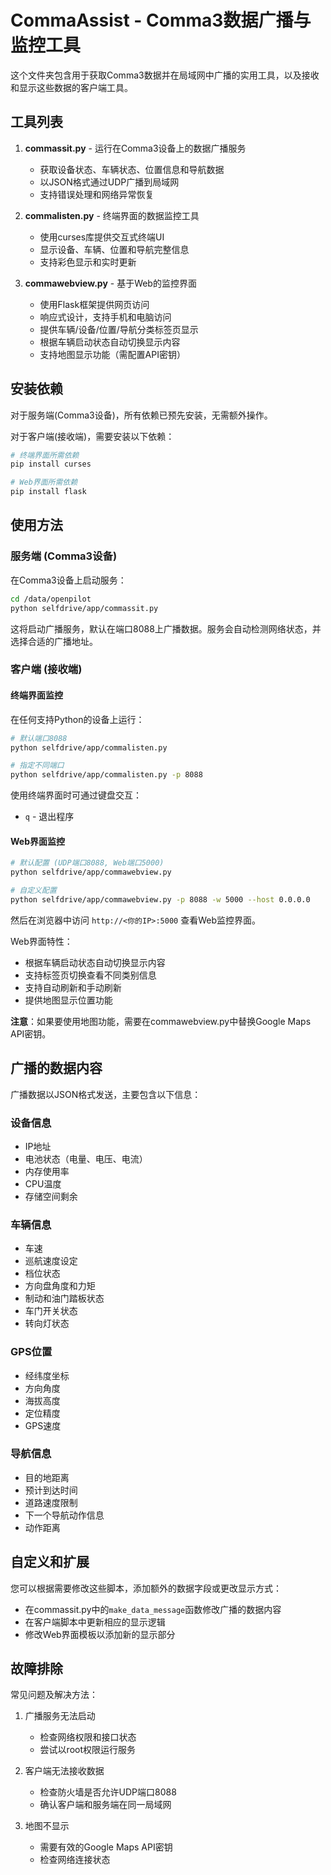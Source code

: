 # CommaAssist - Comma3数据广播与监控工具

这个文件夹包含用于获取Comma3数据并在局域网中广播的实用工具，以及接收和显示这些数据的客户端工具。

## 工具列表

1. **commassit.py** - 运行在Comma3设备上的数据广播服务
   - 获取设备状态、车辆状态、位置信息和导航数据
   - 以JSON格式通过UDP广播到局域网
   - 支持错误处理和网络异常恢复

2. **commalisten.py** - 终端界面的数据监控工具
   - 使用curses库提供交互式终端UI
   - 显示设备、车辆、位置和导航完整信息
   - 支持彩色显示和实时更新

3. **commawebview.py** - 基于Web的监控界面
   - 使用Flask框架提供网页访问
   - 响应式设计，支持手机和电脑访问
   - 提供车辆/设备/位置/导航分类标签页显示
   - 根据车辆启动状态自动切换显示内容
   - 支持地图显示功能（需配置API密钥）

## 安装依赖

对于服务端(Comma3设备)，所有依赖已预先安装，无需额外操作。

对于客户端(接收端)，需要安装以下依赖：

```bash
# 终端界面所需依赖
pip install curses

# Web界面所需依赖
pip install flask
```

## 使用方法

### 服务端 (Comma3设备)

在Comma3设备上启动服务：

```bash
cd /data/openpilot
python selfdrive/app/commassit.py
```

这将启动广播服务，默认在端口8088上广播数据。服务会自动检测网络状态，并选择合适的广播地址。

### 客户端 (接收端)

#### 终端界面监控

在任何支持Python的设备上运行：

```bash
# 默认端口8088
python selfdrive/app/commalisten.py

# 指定不同端口
python selfdrive/app/commalisten.py -p 8088
```

使用终端界面时可通过键盘交互：
- `q` - 退出程序

#### Web界面监控

```bash
# 默认配置 (UDP端口8088, Web端口5000)
python selfdrive/app/commawebview.py

# 自定义配置
python selfdrive/app/commawebview.py -p 8088 -w 5000 --host 0.0.0.0
```

然后在浏览器中访问 `http://<你的IP>:5000` 查看Web监控界面。

Web界面特性：
- 根据车辆启动状态自动切换显示内容
- 支持标签页切换查看不同类别信息
- 支持自动刷新和手动刷新
- 提供地图显示位置功能

**注意**：如果要使用地图功能，需要在commawebview.py中替换Google Maps API密钥。

## 广播的数据内容

广播数据以JSON格式发送，主要包含以下信息：

### 设备信息
- IP地址
- 电池状态（电量、电压、电流）
- 内存使用率
- CPU温度
- 存储空间剩余

### 车辆信息
- 车速
- 巡航速度设定
- 档位状态
- 方向盘角度和力矩
- 制动和油门踏板状态
- 车门开关状态
- 转向灯状态

### GPS位置
- 经纬度坐标
- 方向角度
- 海拔高度
- 定位精度
- GPS速度

### 导航信息
- 目的地距离
- 预计到达时间
- 道路速度限制
- 下一个导航动作信息
- 动作距离

## 自定义和扩展

您可以根据需要修改这些脚本，添加额外的数据字段或更改显示方式：

- 在commassit.py中的`make_data_message`函数修改广播的数据内容
- 在客户端脚本中更新相应的显示逻辑
- 修改Web界面模板以添加新的显示部分

## 故障排除

常见问题及解决方法：

1. 广播服务无法启动
   - 检查网络权限和接口状态
   - 尝试以root权限运行服务

2. 客户端无法接收数据
   - 检查防火墙是否允许UDP端口8088
   - 确认客户端和服务端在同一局域网

3. 地图不显示
   - 需要有效的Google Maps API密钥
   - 检查网络连接状态